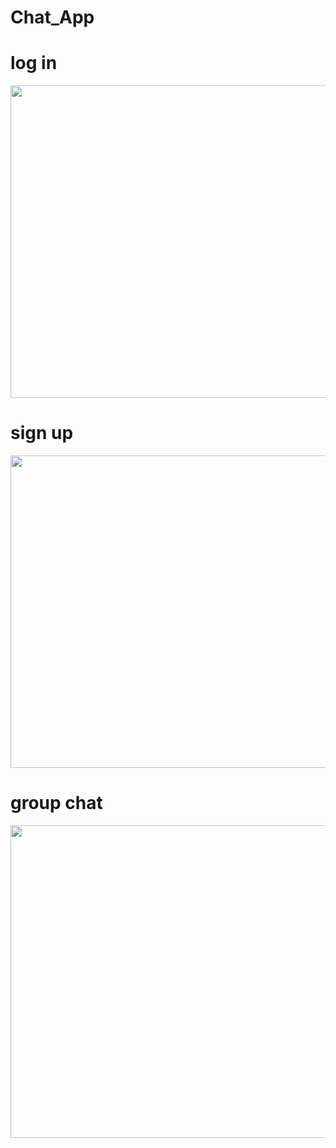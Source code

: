 # Chat_App


# **log in** 

 <img src = "https://user-images.githubusercontent.com/94145850/171448657-1d8e213a-a13f-46ff-8d2c-bce6155d4a26.png" width="2100" height="500"/>


# **sign up** 

 <img src = "https://user-images.githubusercontent.com/94145850/171448833-fede080b-1031-4161-bb84-2af42f6b786f.png" width="2100" height="500"/>


# **group chat** 

 <img src = "https://user-images.githubusercontent.com/94145850/171448968-60ede762-29b5-48be-a535-36b8559b3f6f.png" width="2100" height="500"/>


